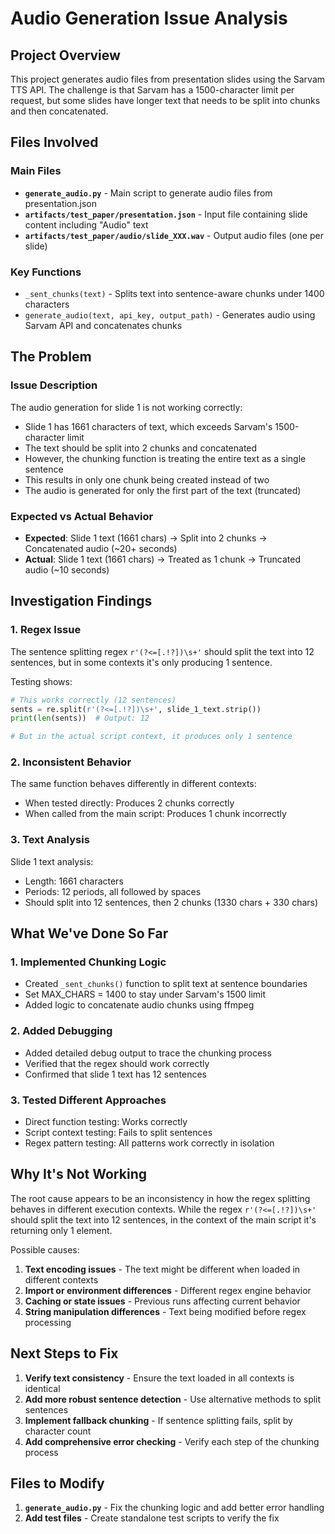 # Audio Generation Issue Analysis

## Project Overview
This project generates audio files from presentation slides using the Sarvam TTS API. The challenge is that Sarvam has a 1500-character limit per request, but some slides have longer text that needs to be split into chunks and then concatenated.

## Files Involved

### Main Files
- **`generate_audio.py`** - Main script to generate audio files from presentation.json
- **`artifacts/test_paper/presentation.json`** - Input file containing slide content including "Audio" text
- **`artifacts/test_paper/audio/slide_XXX.wav`** - Output audio files (one per slide)

### Key Functions
- `_sent_chunks(text)` - Splits text into sentence-aware chunks under 1400 characters
- `generate_audio(text, api_key, output_path)` - Generates audio using Sarvam API and concatenates chunks

## The Problem

### Issue Description
The audio generation for slide 1 is not working correctly:
- Slide 1 has 1661 characters of text, which exceeds Sarvam's 1500-character limit
- The text should be split into 2 chunks and concatenated
- However, the chunking function is treating the entire text as a single sentence
- This results in only one chunk being created instead of two
- The audio is generated for only the first part of the text (truncated)

### Expected vs Actual Behavior
- **Expected**: Slide 1 text (1661 chars) → Split into 2 chunks → Concatenated audio (~20+ seconds)
- **Actual**: Slide 1 text (1661 chars) → Treated as 1 chunk → Truncated audio (~10 seconds)

## Investigation Findings

### 1. Regex Issue
The sentence splitting regex `r'(?<=[.!?])\s+'` should split the text into 12 sentences, but in some contexts it's only producing 1 sentence.

Testing shows:
```python
# This works correctly (12 sentences)
sents = re.split(r'(?<=[.!?])\s+', slide_1_text.strip())
print(len(sents))  # Output: 12

# But in the actual script context, it produces only 1 sentence
```

### 2. Inconsistent Behavior
The same function behaves differently in different contexts:
- When tested directly: Produces 2 chunks correctly
- When called from the main script: Produces 1 chunk incorrectly

### 3. Text Analysis
Slide 1 text analysis:
- Length: 1661 characters
- Periods: 12 periods, all followed by spaces
- Should split into 12 sentences, then 2 chunks (1330 chars + 330 chars)

## What We've Done So Far

### 1. Implemented Chunking Logic
- Created `_sent_chunks()` function to split text at sentence boundaries
- Set MAX_CHARS = 1400 to stay under Sarvam's 1500 limit
- Added logic to concatenate audio chunks using ffmpeg

### 2. Added Debugging
- Added detailed debug output to trace the chunking process
- Verified that the regex should work correctly
- Confirmed that slide 1 text has 12 sentences

### 3. Tested Different Approaches
- Direct function testing: Works correctly
- Script context testing: Fails to split sentences
- Regex pattern testing: All patterns work correctly in isolation

## Why It's Not Working

The root cause appears to be an inconsistency in how the regex splitting behaves in different execution contexts. While the regex `r'(?<=[.!?])\s+'` should split the text into 12 sentences, in the context of the main script it's returning only 1 element.

Possible causes:
1. **Text encoding issues** - The text might be different when loaded in different contexts
2. **Import or environment differences** - Different regex engine behavior
3. **Caching or state issues** - Previous runs affecting current behavior
4. **String manipulation differences** - Text being modified before regex processing

## Next Steps to Fix

1. **Verify text consistency** - Ensure the text loaded in all contexts is identical
2. **Add more robust sentence detection** - Use alternative methods to split sentences
3. **Implement fallback chunking** - If sentence splitting fails, split by character count
4. **Add comprehensive error checking** - Verify each step of the chunking process

## Files to Modify

1. **`generate_audio.py`** - Fix the chunking logic and add better error handling
2. **Add test files** - Create standalone test scripts to verify the fix